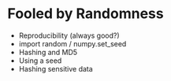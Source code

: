 # Fooled by Randomness

- Reproducibility (always good?)
- import random / numpy.set_seed
- Hashing and MD5
- Using a seed
- Hashing sensitive data